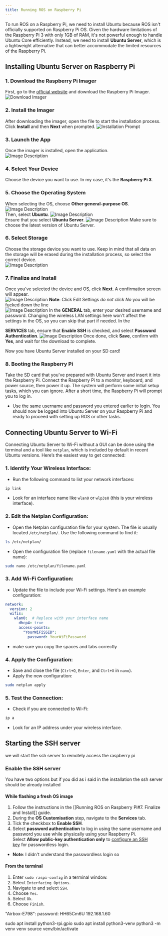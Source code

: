```yaml
---
title: Running ROS on Raspberry Pi
---
```


To run ROS on a Raspberry Pi, we need to install Ubuntu because ROS isn't officially supported on Raspberry Pi OS. Given the hardware limitations of the Raspberry Pi 3 with only 1GB of RAM, it's not powerful enough to handle Ubuntu Core efficiently. Instead, we need to install **Ubuntu Server**, which is a lightweight alternative that can better accommodate the limited resources of the Raspberry Pi.

## Installing Ubuntu Server on Raspberry Pi
### 1. Download the Raspberry Pi Imager  
First, go to the [official website](https://www.raspberrypi.com/software/) and download the Raspberry Pi Imager.
![Download Imager](1.png)
    
### 2. Install the Imager  
After downloading the imager, open the file to start the installation process. Click **Install** and then **Next** when prompted.
![Installation Prompt](2.png)
### 3. Launch the App  
Once the imager is installed, open the application.    
![Image Description](/images/Pasted%20image%2020241202212428.png)    
### 4. Select Your Device  
Choose the device you want to use. In my case, it's the **Raspberry Pi 3**.
### 5. Choose the Operating System  
When selecting the OS, choose **Other general-purpose OS**.
![Image Description](/images/Pasted%20image%2020241202212609.png)  
Then, select **Ubuntu**.    ![Image Description](/images/Pasted%20image%2020241202212735.png)  
Ensure that you select **Ubuntu Server**.
![Image Description](/images/Pasted%20image%2020241202212911.png) 
Make sure to choose the latest version of Ubuntu Server.    
### 6. Select Storage  
Choose the storage device you want to use. Keep in mind that all data on the storage will be erased during the installation process, so select the correct device.    
![Image Description](/images/Pasted%20image%2020241202213057.png)    
### 7. Finalize and Install  
Once you’ve selected the device and OS, click **Next**. A confirmation screen will appear.    
![Image Description](/images/Pasted%20image%2020241203011921.png)	**Note**: Click Edit Settings *do not click No* you will be fucked down the line	
![Image Description](/images/Pasted%20image%2020241203012226.png)
In the **GENERAL** tab, enter your desired username and password. Changing the wireless LAN settings here won't affect the settings in the OS, so you can skip that part if needed.	In the

**SERVICES** tab, ensure that **Enable SSH** is checked, and select **Password Authentication**.	 ![Image Description](/images/Pasted%20image%2020241203012505.png)
Once done, click **Save**, confirm with **Yes**, and wait for the download to complete.

Now you have Ubuntu Server installed on your SD card!

### 8. Booting the Raspberry Pi
Take the SD card that you've prepared with Ubuntu Server and insert it into the Raspberry Pi. Connect the Raspberry Pi to a monitor, keyboard, and power source, then power it up. The system will perform some initial setup tasks, which you can ignore. After a short time, the Raspberry Pi will prompt you to log in. 
* Use the same username and password you entered earlier to login.
You should now be logged into Ubuntu Server on your Raspberry Pi and ready to proceed with setting up ROS or other tasks.

## Connecting Ubuntu Server to Wi-Fi
Connecting Ubuntu Server to Wi-Fi without a GUI can be done using the terminal and a tool like `netplan`, which is included by default in recent Ubuntu versions. Here’s the easiest way to get connected:

### 1. Identify Your Wireless Interface:
- Run the following command to list your network interfaces:
```bash
ip link
```
- Look for an interface name like `wlan0` or `wlp3s0` (this is your wireless interface). 
### 2. Edit the Netplan Configuration:
- Open the Netplan configuration file for your system. The file is usually located `/etc/netplan/`. Use the following command to find it:
```bash
ls /etc/netplan/
```
- Open the configuration file (replace `filename.yaml` with the actual file name):
```bash
sudo nano /etc/netplan/filename.yaml
```

### 3. Add Wi-Fi Configuration:
- Update the file to include your Wi-Fi settings. Here's an example configuration:
```yaml
network:
  version: 2
  wifis:
    wlan0:  # Replace with your interface name
      dhcp4: true
      access-points:
        "YourWiFiSSID":
          password: YourWiFiPassword
```
* make sure you copy the spaces and tabs correctly
### 4. Apply the Configuration:
- Save and close the file (`Ctrl+O`, `Enter`, and `Ctrl+X` in `nano`).
- Apply the new configuration:
```bash
sudo netplan apply
```
### 5. Test the Connection:
- Check if you are connected to Wi-Fi:
```bash
ip a
```
- Look for an IP address under your wireless interface.


## Starting the SSH server
we will start the ssh server to remotely access the raspberry pi
### Enable the SSH server
You have two options but if you did as i said in the installation the ssh server should be already installed
#### While flashing a fresh OS image
1. Follow the instructions in the [[Running ROS on Raspberry Pi#7. Finalize and Install]] guide.
2. During the **OS Customisation** step, navigate to the **Services** tab.
3. Tick the checkbox to **Enable SSH**.
4. Select **password authentication** to log in using the same username and password you use while physically using your Raspberry Pi. Select **Allow public-key authentication only** to [configure an SSH key](https://www.raspberrypi.com/documentation/computers/remote-access.html#configure-ssh-without-a-password) for passwordless login.
* **Note**: I didn't understand the passwordless login so
#### From the terminal
1. Enter `sudo raspi-config` in a terminal window.
2. Select `Interfacing Options`.
3. Navigate to and select `SSH`.
4. Choose `Yes`.
5. Select `Ok`.
6. Choose `Finish`.


"Airbox-E798":
password: HH65Cm6U
192.168.1.60

sudo apt install python3-rpi.gpio
sudo apt install python3-venv
python3 -m venv venv
source venv/bin/activate

